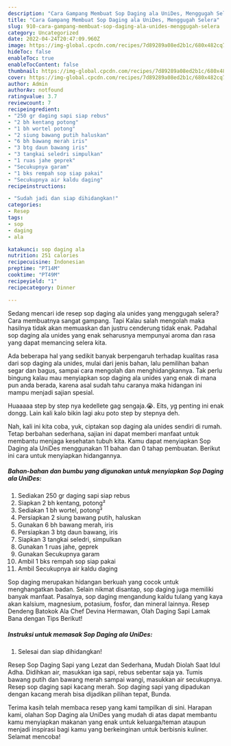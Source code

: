```yaml
---
description: "Cara Gampang Membuat Sop Daging ala UniDes, Menggugah Selera"
title: "Cara Gampang Membuat Sop Daging ala UniDes, Menggugah Selera"
slug: 910-cara-gampang-membuat-sop-daging-ala-unides-menggugah-selera
category: Uncategorized
date: 2022-04-24T20:47:09.960Z
image: https://img-global.cpcdn.com/recipes/7d89289a08ed2b1c/680x482cq70/sop-daging-ala-unides-foto-resep-utama.jpg
hideToc: false
enableToc: true
enableTocContent: false
thumbnail: https://img-global.cpcdn.com/recipes/7d89289a08ed2b1c/680x482cq70/sop-daging-ala-unides-foto-resep-utama.jpg
cover: https://img-global.cpcdn.com/recipes/7d89289a08ed2b1c/680x482cq70/sop-daging-ala-unides-foto-resep-utama.jpg
author: Admin
authorAv: notfound
ratingvalue: 3.7
reviewcount: 7
recipeingredient:
- "250 gr daging sapi siap rebus"
- "2 bh kentang potong"
- "1 bh wortel potong"
- "2 siung bawang putih haluskan"
- "6 bh bawang merah iris"
- "3 btg daun bawang iris"
- "3 tangkai seledri simpulkan"
- "1 ruas jahe geprek"
- "Secukupnya garam"
- "1 bks rempah sop siap pakai"
- "Secukupnya air kaldu daging"
recipeinstructions:

- "Sudah jadi dan siap dihidangkan!"
categories:
- Resep
tags:
- sop
- daging
- ala

katakunci: sop daging ala 
nutrition: 251 calories
recipecuisine: Indonesian
preptime: "PT14M"
cooktime: "PT49M"
recipeyield: "1"
recipecategory: Dinner

---
```



Sedang mencari ide resep sop daging ala unides yang menggugah selera? Cara membuatnya sangat gampang. Tapi Kalau salah mengolah maka hasilnya tidak akan memuaskan dan justru cenderung tidak enak. Padahal sop daging ala unides yang enak seharusnya mempunyai aroma dan rasa yang dapat memancing selera kita.


Ada beberapa hal yang sedikit banyak berpengaruh terhadap kualitas rasa dari sop daging ala unides, mulai dari jenis bahan, lalu pemilihan bahan segar dan bagus, sampai cara mengolah dan menghidangkannya. Tak perlu bingung kalau mau menyiapkan sop daging ala unides yang enak di mana pun anda berada, karena asal sudah tahu caranya maka hidangan ini mampu menjadi sajian spesial.

Huaaaaa step by step nya kedellete gag sengaja.😭. Eits, yg penting ini enak dongg. Lain kali kalo bikin lagi aku poto step by stepnya deh.


Nah, kali ini kita coba, yuk, ciptakan sop daging ala unides sendiri di rumah. Tetap berbahan sederhana, sajian ini dapat memberi manfaat untuk membantu menjaga kesehatan tubuh kita. Kamu dapat menyiapkan Sop Daging ala UniDes menggunakan 11 bahan dan 0 tahap pembuatan. Berikut ini cara untuk menyiapkan hidangannya.

<!--inarticleads1-->

##### Bahan-bahan dan bumbu yang digunakan untuk menyiapkan Sop Daging ala UniDes:

1. Sediakan 250 gr daging sapi siap rebus
1. Siapkan 2 bh kentang, potong²
1. Sediakan 1 bh wortel, potong²
1. Persiapkan 2 siung bawang putih, haluskan
1. Gunakan 6 bh bawang merah, iris
1. Persiapkan 3 btg daun bawang, iris
1. Siapkan 3 tangkai seledri, simpulkan
1. Gunakan 1 ruas jahe, geprek
1. Gunakan Secukupnya garam
1. Ambil 1 bks rempah sop siap pakai
1. Ambil Secukupnya air kaldu daging


Sop daging merupakan hidangan berkuah yang cocok untuk menghangatkan badan. Selain nikmat disantap, sop daging juga memiliki banyak manfaat. Pasalnya, sop daging mengandung kaldu tulang yang kaya akan kalsium, magnesium, potasium, fosfor, dan mineral lainnya. Resep Dendeng Batokok Ala Chef Devina Hermawan, Olah Daging Sapi Lamak Bana dengan Tips Berikut! 

<!--inarticleads2-->

##### Instruksi untuk memasak Sop Daging ala UniDes:


1. Selesai dan siap dihidangkan!

Resep Sop Daging Sapi yang Lezat dan Sederhana, Mudah Diolah Saat Idul Adha. Didihkan air, masukkan iga sapi, rebus sebentar saja ya. Tumis bawang putih dan bawang merah sampai wangi, masukkan air secukupnya. Resep sop daging sapi kacang merah. Sop daging sapi yang dipadukan dengan kacang merah bisa dijadikan pilihan tepat, Bunda. 

Terima kasih telah membaca resep yang kami tampilkan di sini. Harapan kami, olahan Sop Daging ala UniDes yang mudah di atas dapat membantu kamu menyiapkan makanan yang enak untuk keluarga/teman ataupun menjadi inspirasi bagi kamu yang berkeinginan untuk berbisnis kuliner. Selamat mencoba!

